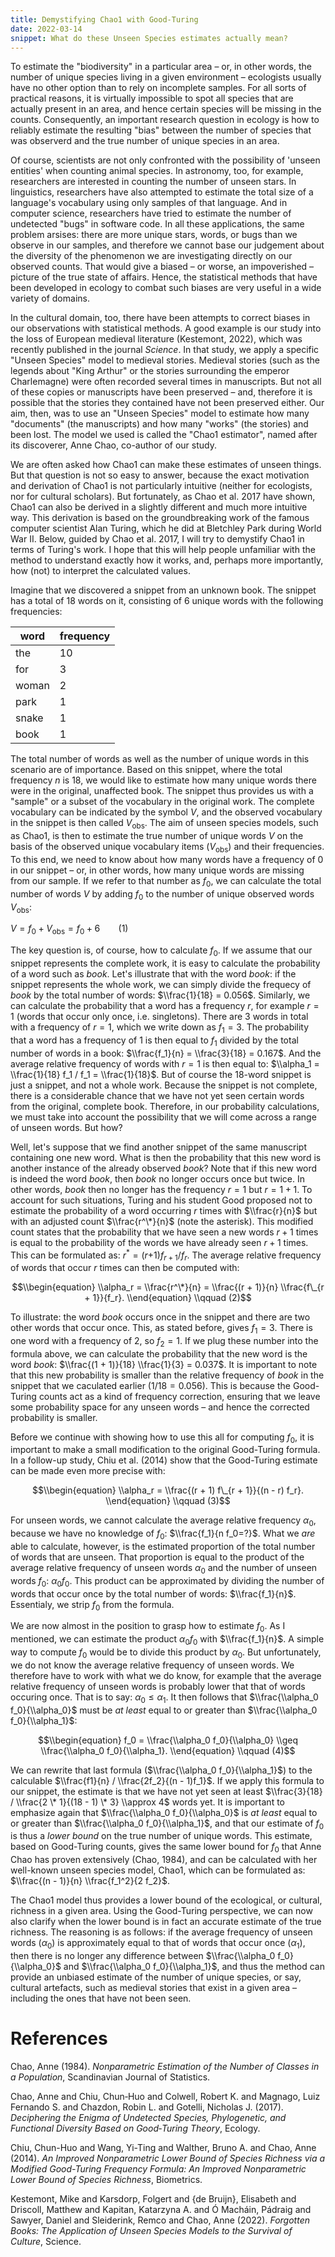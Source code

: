 ```yaml
---
title: Demystifying Chao1 with Good-Turing
date: 2022-03-14
snippet: What do these Unseen Species estimates actually mean?
---
```


To estimate the "biodiversity" in a particular area – or, in other
words, the number of unique species living in a given environment –
ecologists usually have no other option than to rely on incomplete
samples. For all sorts of practical reasons, it is virtually impossible
to spot all species that are actually present in an area, and hence
certain species will be missing in the counts. Consequently, an
important research question in ecology is how to reliably estimate the
resulting "bias" between the number of species that was observerd and
the true number of unique species in an area.

Of course, scientists are not only confronted with the possibility of
'unseen entities' when counting animal species. In astronomy, too, for
example, researchers are interested in counting the number of unseen
stars. In linguistics, researchers have also attempted to estimate the
total size of a language's vocabulary using only samples of that
language. And in computer science, researchers have tried to estimate
the number of undetected "bugs" in software code. In all these
applications, the same problem arsises: there are more unique stars,
words, or bugs than we observe in our samples, and therefore we cannot
base our judgement about the diversity of the phenomenon we are
investigating directly on our observed counts. That would give a biased
– or worse, an impoverished – picture of the true state of affairs.
Hence, the statistical methods that have been developed in ecology to
combat such biases are very useful in a wide variety of domains.

In the cultural domain, too, there have been attempts to correct biases
in our observations with statistical methods. A good example is our
study into the loss of European medieval literature (Kestemont, 2022), 
which was recently published in
the journal *Science*. In that study, we apply a specific "Unseen
Species" model to medieval stories. Medieval stories (such as the
legends about "King Arthur" or the stories surrounding the emperor
Charlemagne) were often recorded several times in manuscripts. But not
all of these copies or manuscripts have been preserved – and, therefore
it is possible that the stories they contained have not been preserved
either. Our aim, then, was to use an "Unseen Species" model to estimate
how many "documents" (the manuscripts) and how many "works" (the
stories) and been lost. The model we used is called the "Chao1
estimator", named after its discoverer, Anne Chao, co-author of our
study.

We are often asked how Chao1 can make these estimates of unseen things. But that question
is not so easy to answer, because the exact motivation and derivation of Chao1 is not
particularly intuitive (neither for ecologists, nor for cultural scholars). But
fortunately, as Chao et al. 2017 have shown, Chao1 can also be derived in a slightly
different and much more intuitive way. This derivation is based on the groundbreaking work
of the famous computer scientist Alan Turing, which he did at Bletchley Park during World
War II. Below, guided by Chao et al. 2017, I will try to demystify Chao1 in terms of
Turing's work. I hope that this will help people unfamiliar with the method to understand
exactly how it works, and, perhaps more importantly, how (not) to interpret the calculated
values.

Imagine that we discovered a snippet from an unknown book. The snippet
has a total of 18 words on it, consisting of 6 unique words with the
following frequencies:

| word  | frequency |
|-------|-----------|
| the   | 10        |
| for   | 3         |
| woman | 2         |
| park  | 1         |
| snake | 1         |
| book  | 1         |

The total number of words as well as the number of unique words in this
scenario are of importance. Based on this snippet, where the total
frequency *n* is 18, we would like to estimate how many unique words
there were in the original, unaffected book. The snippet thus provides
us with a "sample" or a subset of the vocabulary in the original work.
The complete vocabulary can be indicated by the symbol *V*, and the
observed vocabulary in the snippet is then called *V*<sub>obs</sub>. The
aim of unseen species models, such as Chao1, is then to estimate the
true number of unique words *V* on the basis of the observed unique
vocabulary items (*V*<sub>obs</sub>) and their frequencies. To this end,
we need to know about how many words have a frequency of 0 in our
snippet – or, in other words, how many unique words are missing from our
sample. If we refer to that number as *f*<sub>0</sub>, we can calculate
the total number of words *V* by adding *f*<sub>0</sub> to the number of
unique observed words *V*<sub>obs</sub>:

*V* = *f*<sub>0</sub> + *V*<sub>obs</sub> = *f*<sub>0</sub> + 6   (1)

The key question is, of course, how to calculate *f*<sub>0</sub>. If we
assume that our snippet represents the complete work, it is easy to
calculate the probability of a word such as *book*. Let's illustrate
that with the word *book*: if the snippet represents the whole work, we
can simply divide the frequecy of *book* by the total number of words:
$\\frac{1}{18} = 0.056$. Similarly, we can calculate the probability
that a word has a frequency *r*, for example *r* = 1 (words that occur
only once, i.e. singletons). There are 3 words in total with a frequency
of *r* = 1, which we write down as *f*<sub>1</sub> = 3. The probability
that a word has a frequency of 1 is then equal to *f*<sub>1</sub>
divided by the total number of words in a book:
$\\frac{f_1}{n} = \\frac{3}{18} = 0.167$. And the average relative
frequency of words with *r* = 1 is then equal to:
$\\alpha_1 = \\frac{1}{18} f_1 /
f_1 = \\frac{1}{18}$. But of course the 18-word snippet is just a
snippet, and not a whole work. Because the snippet is not complete,
there is a considerable chance that we have not yet seen certain words
from the original, complete book. Therefore, in our probability
calculations, we must take into account the possibility that we will
come across a range of unseen words. But how?

Well, let's suppose that we find another snippet of the same manuscript
containing one new word. What is then the probability that this new word
is another instance of the already observed *book*? Note that if this
new word is indeed the word *book*, then *book* no longer occurs once
but twice. In other words, *book* then no longer has the frequency
*r* = 1 but *r* = 1 + 1. To account for such situations, Turing and his
student Good proposed not to estimate the probability of a word
occurring *r* times with $\\frac{r}{n}$ but with an adjusted count
$\\frac{r^\*}{n}$ (note the asterisk). This modified count states that
the probability that we have seen a new words *r* + 1 times is equal to
the probability of the words we have already seen *r* + 1 times. This
can be formulated as:
*r*<sup>\*</sup> = (*r*+1)*f*<sub>*r* + 1</sub>/*f*<sub>*r*</sub>. The
average relative frequency of words that occur *r* times can then be
computed with:

$$\\begin{equation}
\\alpha_r = \\frac{r^\*}{n} = \\frac{(r + 1)}{n} \\frac{f\_{r + 1}}{f_r}.
\\end{equation} \\qquad (2)$$

To illustrate: the word *book* occurs once in the snippet and there are
two other words that occur once. This, as stated before, gives
*f*<sub>1</sub> = 3. There is one word with a frequency of 2, so
*f*<sub>2</sub> = 1. If we plug these number into the formula above, we
can calculate the probability that the new word is the word *book*:
$\\frac{(1 + 1)}{18}
\\frac{1}{3} = 0.037$. It is important to note that this new probability
is smaller than the relative frequency of *book* in the snippet that we
caculated earlier (1/18 = 0.056). This is because the Good-Turing counts
act as a kind of frequency correction, ensuring that we leave some
probability space for any unseen words – and hence the corrected
probability is smaller.

Before we continue with showing how to use this all for computing
*f*<sub>0</sub>, it is important to make a small modification to the
original Good-Turing formula. In a follow-up study, Chiu et al. (2014) show that the
Good-Turing estimate can be made even more precise with:

$$\\begin{equation}
\\alpha_r = \\frac{(r + 1) f\_{r + 1}}{(n - r) f_r}.
\\end{equation} \\qquad (3)$$

For unseen words, we cannot calculate the average relative frequency
*α*<sub>0</sub>, because we have no knowledge of *f*<sub>0</sub>:
$\\frac{f_1}{n f_0=?}$. What we *are* able to calculate, however, is the
estimated proportion of the total number of words that are unseen. That
proportion is equal to the product of the average relative frequency of
unseen words *α*<sub>0</sub> and the number of unseen words
*f*<sub>0</sub>: *α*<sub>0</sub>*f*<sub>0</sub>. This product can be
approximated by dividing the number of words that occur once by the
total number of words: $\\frac{f_1}{n}$. Essentialy, we strip
*f*<sub>0</sub> from the formula.

We are now almost in the position to grasp how to estimate
*f*<sub>0</sub>. As I mentioned, we can estimate the product
*α*<sub>0</sub>*f*<sub>0</sub> with $\\frac{f_1}{n}$. A simple way to
compute *f*<sub>0</sub> would be to divide this product by
*α*<sub>0</sub>. But unfortunately, we do not know the average relative
frequency of unseen words. We therefore have to work with what we do
know, for example that the average relative frequency of unseen words is
probably lower that that of words occuring once. That is to say:
*α*<sub>0</sub> ≤ *α*<sub>1</sub>. It then follows that
$\\frac{\\alpha_0 f_0}{\\alpha_0}$ must be *at least* equal to or
greater than $\\frac{\\alpha_0 f_0}{\\alpha_1}$:

$$\\begin{equation}
f_0 = \\frac{\\alpha_0 f_0}{\\alpha_0} \\geq \\frac{\\alpha_0 f_0}{\\alpha_1}.
\\end{equation} \\qquad (4)$$

We can rewrite that last formula ($\\frac{\\alpha_0 f_0}{\\alpha_1}$) to
the calculable $\\frac{f1}{n} / \\frac{2f_2}{(n - 1)f_1}$. If we apply
this formula to our snippet, the estimate is that we have not yet seen
at least $\\frac{3}{18} / \\frac{2 \* 1}{(18 - 1) \* 3}
\\approx 4$ words yet. It is important to emphasize again that
$\\frac{\\alpha_0
f_0}{\\alpha_0}$ is *at least* equal to or greater than
$\\frac{\\alpha_0 f_0}{\\alpha_1}$, and that our estimate of
*f*<sub>0</sub> is thus a *lower bound* on the true number of unique
words. This estimate, based on Good-Turing counts, gives the same lower
bound for *f*<sub>0</sub> that Anne Chao has proven extensively (Chao,
1984), and can be calculated with her well-known unseen species
model, Chao1, which can be formulated as:
$\\frac{(n - 1)}{n} \\frac{f_1^2}{2 f_2}$.

The Chao1 model thus provides a lower bound of the ecological, or
cultural, richness in a given area. Using the Good-Turing perspective,
we can now also clarify when the lower bound is in fact an accurate
estimate of the true richness. The reasoning is as follows: if the
average frequency of unseen words (*α*<sub>0</sub>) is approximately
equal to that of words that occur once (*α*<sub>1</sub>), then there is
no longer any difference between $\\frac{\\alpha_0 f_0}{\\alpha_0}$ and
$\\frac{\\alpha_0 f_0}{\\alpha_1}$, and thus the method can provide an
unbiased estimate of the number of unique species, or say, cultural
artefacts, such as medieval stories that exist in a given area –
including the ones that have not been seen.

# References

Chao, Anne (1984). *Nonparametric Estimation of the Number of Classes in
a Population*, Scandinavian Journal of Statistics.

Chao, Anne and Chiu, Chun‐Huo and Colwell, Robert K. and Magnago, Luiz
Fernando S. and Chazdon, Robin L. and Gotelli, Nicholas J. (2017).
*Deciphering the Enigma of Undetected Species, Phylogenetic, and
Functional Diversity Based on Good‐Turing Theory*, Ecology.

Chiu, Chun-Huo and Wang, Yi-Ting and Walther, Bruno A. and Chao, Anne
(2014). *An Improved Nonparametric Lower Bound of Species Richness via a
Modified Good-Turing Frequency Formula: An Improved Nonparametric Lower
Bound of Species Richness*, Biometrics.

Kestemont, Mike and Karsdorp, Folgert and {de Bruijn}, Elisabeth and
Driscoll, Matthew and Kapitan, Katarzyna A. and Ó Macháin, Pádraig and
Sawyer, Daniel and Sleiderink, Remco and Chao, Anne (2022). *Forgotten
Books: The Application of Unseen Species Models to the Survival of
Culture*, Science.
